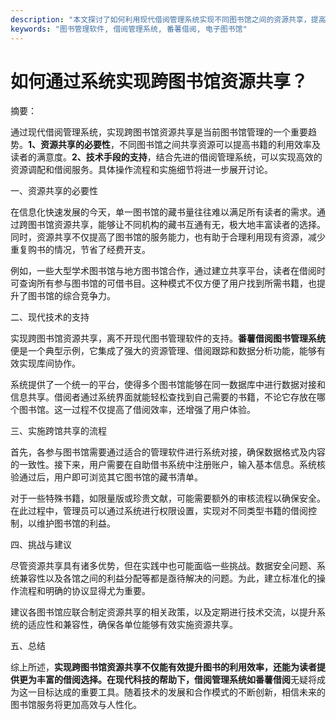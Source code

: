 ```yaml
---
description: "本文探讨了如何利用现代借阅管理系统实现不同图书馆之间的资源共享，提高图书馆运营效率和读者满意度。"
keywords: "图书管理软件, 借阅管理系统, 番薯借阅, 电子图书馆"
---
```

# 如何通过系统实现跨图书馆资源共享？

摘要：

通过现代借阅管理系统，实现跨图书馆资源共享是当前图书馆管理的一个重要趋势。**1、资源共享的必要性**，不同图书馆之间共享资源可以提高书籍的利用效率及读者的满意度。**2、技术手段的支持**，结合先进的借阅管理系统，可以实现高效的资源调配和借阅服务。具体操作流程和实施细节将进一步展开讨论。

一、资源共享的必要性

在信息化快速发展的今天，单一图书馆的藏书量往往难以满足所有读者的需求。通过跨图书馆资源共享，能够让不同机构的藏书互通有无，极大地丰富读者的选择。同时，资源共享不仅提高了图书馆的服务能力，也有助于合理利用现有资源，减少重复购书的情况，节省了经费开支。

例如，一些大型学术图书馆与地方图书馆合作，通过建立共享平台，读者在借阅时可查询所有参与图书馆的可借书目。这种模式不仅方便了用户找到所需书籍，也提升了图书馆的综合竞争力。

二、现代技术的支持

实现跨图书馆资源共享，离不开现代图书管理软件的支持。**番薯借阅图书管理系统**便是一个典型示例，它集成了强大的资源管理、借阅跟踪和数据分析功能，能够有效实现库间协作。

系统提供了一个统一的平台，使得多个图书馆能够在同一数据库中进行数据对接和信息共享。借阅者通过系统界面就能轻松查找到自己需要的书籍，不论它存放在哪个图书馆。这一过程不仅提高了借阅效率，还增强了用户体验。

三、实施跨馆共享的流程

首先，各参与图书馆需要通过适合的管理软件进行系统对接，确保数据格式及内容的一致性。接下来，用户需要在自助借书系统中注册账户，输入基本信息。系统核验通过后，用户即可浏览其它图书馆的藏书清单。

对于一些特殊书籍，如限量版或珍贵文献，可能需要额外的审核流程以确保安全。在此过程中，管理员可以通过系统进行权限设置，实现对不同类型书籍的借阅控制，以维护图书馆的利益。

四、挑战与建议

尽管资源共享具有诸多优势，但在实践中也可能面临一些挑战。数据安全问题、系统兼容性以及各馆之间的利益分配等都是亟待解决的问题。为此，建立标准化的操作流程和明确的协议显得尤为重要。

建议各图书馆应联合制定资源共享的相关政策，以及定期进行技术交流，以提升系统的适应性和兼容性，确保各单位能够有效实施资源共享。

五、总结

综上所述，**实现跨图书馆资源共享不仅能有效提升图书的利用效率，还能为读者提供更为丰富的借阅选择。**在现代科技的帮助下，借阅管理系统如**番薯借阅**无疑将成为这一目标达成的重要工具。随着技术的发展和合作模式的不断创新，相信未来的图书馆服务将更加高效与人性化。
